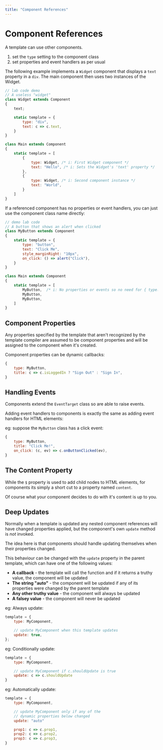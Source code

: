 ```yaml
---
title: "Component References"
---
```

# Component References

A template can use other components.

1. set the `type` setting to the component class
2. set properties and event handlers as per usual

The following example implements a `Widget` component that displays 
a `text` property in a `div`.  The main component then uses
two instances of the Widget.

```js
// lab code demo
// A useless "widget"
class Widget extends Component
{
    text;

    static template = {
        type: "div",
        text: c => c.text,
    }
}

class Main extends Component
{
    static template = [
        {
            type: Widget, /* i: First Widget component */
            text: "Hello", /* i: Sets the Widget's 'text' property */
        },
        {
            type: Widget, /* i: Second component instance */
            text: "World",
        }
    ]
}
```

If a referenced component has no properties or event handlers, you
can just use the component class name directly:

```js
// demo lab code
// A button that shows an alert when clicked
class MyButton extends Component
{
    static template = {
        type: "button",
        text: "Click Me",
        style_marginRight: "10px",
        on_click: () => alert("Click"),
    }
}

class Main extends Component
{
    static template = [
        MyButton,  /* i: No properties or events so no need for { type: } */
        MyButton,
        MyButton,
    ]
}
```


## Component Properties

Any properties specified by the template that aren't recognized by the 
template compiler are assumed to be component properties and will be 
assigned to the component when it's created.

Component properties can be dynamic callbacks:

```js
{
    type: MyButton,
    title: c => c.isLoggedIn ? "Sign Out" : "Sign In",
}
```

## Handling Events

Components extend the `EventTarget` class so are able to raise events.

Adding event handlers to components is exactly the same as adding event
handlers for HTML elements:

eg: suppose the `MyButton` class has a click event:

```js
{
    type: MyButton,
    title: "Click Me!",
    on_click: (c, ev) => c.onButtonClicked(ev),
}
```



## The Content Property

While the `$` property is used to add child nodes to HTML elements, for 
components its simply a short cut to a property named `content`.

Of course what your component decides to do with it's content is up to you.



## Deep Updates

Normally when a template is updated any nested component references will 
have changed properties applied, but the component's own `update` method 
is *not* invoked.

The idea here is that components should handle updating themselves when their
properties changed.

This behaviour can be changed with the `update` property in the parent
template, which can have one of the following values:

* **A callback** - the template will call the function and if it returns
  a truthy value, the component will be updated
* **The string "auto"** - the component will be updated if any of its 
  properties were changed by the parent template
* **Any other truthy value** - the component will always be updated
* **A falsey value** - the component will never be updated

eg: Always update:

```js
template = {
    type: MyComponent,

    // update MyComponent when this template updates
    update: true,           
};
```

eg: Conditionally update:

```js
template = { 
    type: MyComponent,

    // update MyComponent if c.shouldUpdate is true
    update: c => c.shouldUpdate
}
```

eg: Automatically update:

```js
template = { 
    type: MyComponent,

    // update MyComponent only if any of the 
    // dynamic properties below changed
    update: "auto"

    prop1: c => c.prop1,
    prop2: c => c.prop2,
    prop3: c => c.prop3,
}
```



